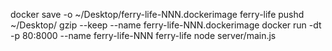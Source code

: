 
docker save -o ~/Desktop/ferry-life-NNN.dockerimage ferry-life
pushd ~/Desktop/
gzip --keep --name ferry-life-NNN.dockerimage
docker run -dt -p 80:8000 --name ferry-life-NNN ferry-life node server/main.js